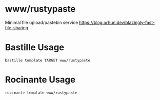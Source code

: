 # www/rustypaste
Minimal file upload/pastebin service
https://blog.orhun.dev/blazingly-fast-file-sharing

# Bastille Usage
```shell
bastille template TARGET www/rustypaste
```

# Rocinante Usage
```shell
rocinante template www/rustypaste
```
